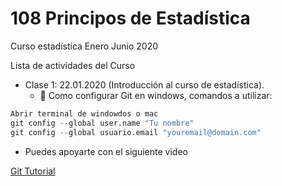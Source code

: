 # 108 Principos de Estadística
Curso estadística Enero Junio 2020

Lista de actividades del Curso 

+ Clase 1: 22.01.2020 (Introducción al curso de estadística).
  + :dart: Como configurar Git en windows, comandos a utilizar:
  

```r Configurar Git:
Abrir terminal de windowdos o mac
git config --global user.name "Tu nombre"
git config --global usuario.email "youremail@domain.com"
``` 

  + Puedes apoyarte con el siguiente video
  
  [Git Tutorial](https://youtu.be/HVsySz-h9r4?t=238)
